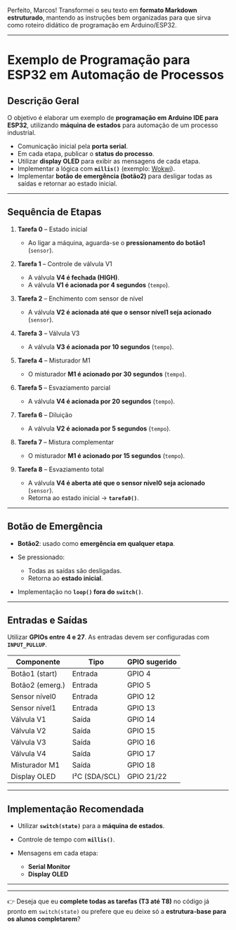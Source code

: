 Perfeito, Marcos!
Transformei o seu texto em **formato Markdown estruturado**, mantendo as instruções bem organizadas para que sirva como roteiro didático de programação em Arduino/ESP32.

---

# Exemplo de Programação para ESP32 em Automação de Processos

## Descrição Geral

O objetivo é elaborar um exemplo de **programação em Arduino IDE para ESP32**, utilizando **máquina de estados** para automação de um processo industrial.

* Comunicação inicial pela **porta serial**.
* Em cada etapa, publicar o **status do processo**.
* Utilizar **display OLED** para exibir as mensagens de cada etapa.
* Implementar a lógica com **`millis()`** (exemplo: [Wokwi](https://wokwi.com/projects/411388408286145537)).
* Implementar **botão de emergência (botão2)** para desligar todas as saídas e retornar ao estado inicial.

---

## Sequência de Etapas

1. **Tarefa 0** – Estado inicial

   * Ao ligar a máquina, aguarda-se o **pressionamento do botão1** (`sensor`).

2. **Tarefa 1** – Controle de válvula V1

   * A válvula **V4 é fechada (HIGH)**.
   * A válvula **V1 é acionada por 4 segundos** (`tempo`).

3. **Tarefa 2** – Enchimento com sensor de nível

   * A válvula **V2 é acionada até que o sensor nível1 seja acionado** (`sensor`).

4. **Tarefa 3** – Válvula V3

   * A válvula **V3 é acionada por 10 segundos** (`tempo`).

5. **Tarefa 4** – Misturador M1

   * O misturador **M1 é acionado por 30 segundos** (`tempo`).

6. **Tarefa 5** – Esvaziamento parcial

   * A válvula **V4 é acionada por 20 segundos** (`tempo`).

7. **Tarefa 6** – Diluição

   * A válvula **V2 é acionada por 5 segundos** (`tempo`).

8. **Tarefa 7** – Mistura complementar

   * O misturador **M1 é acionado por 15 segundos** (`tempo`).

9. **Tarefa 8** – Esvaziamento total

   * A válvula **V4 é aberta até que o sensor nível0 seja acionado** (`sensor`).
   * Retorna ao estado inicial → **`tarefa0()`**.

---

## Botão de Emergência

* **Botão2**: usado como **emergência em qualquer etapa**.
* Se pressionado:

  * Todas as saídas são desligadas.
  * Retorna ao **estado inicial**.
* Implementação no **`loop()` fora do `switch()`**.

---

## Entradas e Saídas

Utilizar **GPIOs entre 4 e 27**. As entradas devem ser configuradas com **`INPUT_PULLUP`**.

| Componente      | Tipo          | GPIO sugerido |
| --------------- | ------------- | ------------- |
| Botão1 (start)  | Entrada       | GPIO 4        |
| Botão2 (emerg.) | Entrada       | GPIO 5        |
| Sensor nível0   | Entrada       | GPIO 12       |
| Sensor nível1   | Entrada       | GPIO 13       |
| Válvula V1      | Saída         | GPIO 14       |
| Válvula V2      | Saída         | GPIO 15       |
| Válvula V3      | Saída         | GPIO 16       |
| Válvula V4      | Saída         | GPIO 17       |
| Misturador M1   | Saída         | GPIO 18       |
| Display OLED    | I²C (SDA/SCL) | GPIO 21/22    |

---

## Implementação Recomendada

* Utilizar **`switch(state)`** para a **máquina de estados**.
* Controle de tempo com **`millis()`**.
* Mensagens em cada etapa:

  * **Serial Monitor**
  * **Display OLED**

---



---

👉 Deseja que eu **complete todas as tarefas (T3 até T8)** no código já pronto em `switch(state)` ou prefere que eu deixe só a **estrutura-base para os alunos completarem**?
